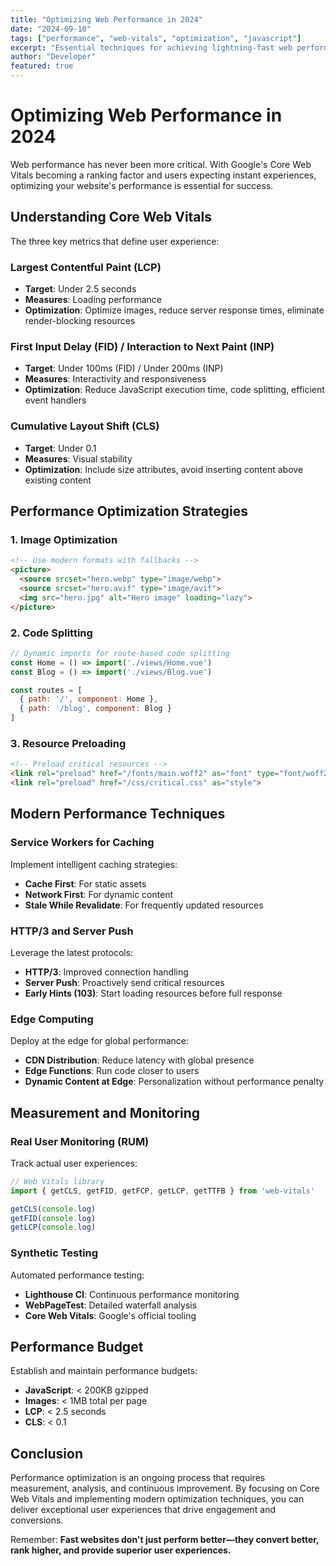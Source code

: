 ```yaml
---
title: "Optimizing Web Performance in 2024"
date: "2024-09-10"
tags: ["performance", "web-vitals", "optimization", "javascript"]
excerpt: "Essential techniques for achieving lightning-fast web performance and excellent Core Web Vitals scores"
author: "Developer"
featured: true
---
```


# Optimizing Web Performance in 2024

Web performance has never been more critical. With Google's Core Web Vitals becoming a ranking factor and users expecting instant experiences, optimizing your website's performance is essential for success.

## Understanding Core Web Vitals

The three key metrics that define user experience:

### Largest Contentful Paint (LCP)
- **Target**: Under 2.5 seconds
- **Measures**: Loading performance
- **Optimization**: Optimize images, reduce server response times, eliminate render-blocking resources

### First Input Delay (FID) / Interaction to Next Paint (INP)
- **Target**: Under 100ms (FID) / Under 200ms (INP)
- **Measures**: Interactivity and responsiveness
- **Optimization**: Reduce JavaScript execution time, code splitting, efficient event handlers

### Cumulative Layout Shift (CLS)
- **Target**: Under 0.1
- **Measures**: Visual stability
- **Optimization**: Include size attributes, avoid inserting content above existing content

## Performance Optimization Strategies

### 1. Image Optimization
```html
<!-- Use modern formats with fallbacks -->
<picture>
  <source srcset="hero.webp" type="image/webp">
  <source srcset="hero.avif" type="image/avif">
  <img src="hero.jpg" alt="Hero image" loading="lazy">
</picture>
```

### 2. Code Splitting
```javascript
// Dynamic imports for route-based code splitting
const Home = () => import('./views/Home.vue')
const Blog = () => import('./views/Blog.vue')

const routes = [
  { path: '/', component: Home },
  { path: '/blog', component: Blog }
]
```

### 3. Resource Preloading
```html
<!-- Preload critical resources -->
<link rel="preload" href="/fonts/main.woff2" as="font" type="font/woff2" crossorigin>
<link rel="preload" href="/css/critical.css" as="style">
```

## Modern Performance Techniques

### Service Workers for Caching
Implement intelligent caching strategies:
- **Cache First**: For static assets
- **Network First**: For dynamic content
- **Stale While Revalidate**: For frequently updated resources

### HTTP/3 and Server Push
Leverage the latest protocols:
- **HTTP/3**: Improved connection handling
- **Server Push**: Proactively send critical resources
- **Early Hints (103)**: Start loading resources before full response

### Edge Computing
Deploy at the edge for global performance:
- **CDN Distribution**: Reduce latency with global presence
- **Edge Functions**: Run code closer to users
- **Dynamic Content at Edge**: Personalization without performance penalty

## Measurement and Monitoring

### Real User Monitoring (RUM)
Track actual user experiences:
```javascript
// Web Vitals library
import { getCLS, getFID, getFCP, getLCP, getTTFB } from 'web-vitals'

getCLS(console.log)
getFID(console.log)
getLCP(console.log)
```

### Synthetic Testing
Automated performance testing:
- **Lighthouse CI**: Continuous performance monitoring
- **WebPageTest**: Detailed waterfall analysis
- **Core Web Vitals**: Google's official tooling

## Performance Budget

Establish and maintain performance budgets:
- **JavaScript**: < 200KB gzipped
- **Images**: < 1MB total per page
- **LCP**: < 2.5 seconds
- **CLS**: < 0.1

## Conclusion

Performance optimization is an ongoing process that requires measurement, analysis, and continuous improvement. By focusing on Core Web Vitals and implementing modern optimization techniques, you can deliver exceptional user experiences that drive engagement and conversions.

Remember: **Fast websites don't just perform better—they convert better, rank higher, and provide superior user experiences.**